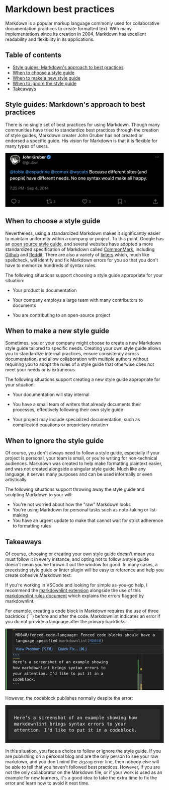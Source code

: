 # Markdown best practices

Markdown is a popular markup language commonly used for collaborative documentation practices to create formatted text. With many implementations since its creation in 2004, Markdown has excellent readability and flexibility in its applications. 

## Table of contents

* [Style guides: Markdown's approach to best practices](#style-guides-markdowns-approach-to-best-practices)
* [When to choose a style guide](#when-to-choose-a-style-guide)
* [When to make a new style guide](#when-to-make-a-new-style-guide)
* [When to ignore the style guide](#when-to-ignore-the-style-guide)
* [Takeaways](#takeaways)

## Style guides: Markdown's approach to best practices

There is no single set of best practices for using Markdown. Though many communities have tried to standardize best practices through the creation of style guides, Markdown creater John Gruber has not created or endorsed a specific guide. His vision for Markdown is that it is flexible for many types of users.

![John Gruber tweets: "Because different sites (and people) have different needs. No one syntax would make all happy."](john_gruber_X_screenshot.png)

## When to choose a style guide

Nevertheless, using a standardized Markdown makes it significantly easier to maintain uniformity within a company or project. To this point, Google has an [open source style guide](https://google.github.io/styleguide/docguide/style.html), and several websites have adopted a more standardized specification of Markdown called [CommonMark](https://commonmark.org/), including [Github](https://github.com/) and [Reddit](https://www.reddit.com/). There are also a variety of [linters](https://github.com/markdownlint/markdownlint/blob/main/docs/RULES.md#rules) which, much like spellcheck, will identify and fix Markdown errors for you so that you don't have to memorize hundreds of syntax rules.

The following situations support choosing a style guide appropriate for your situation:

 * Your product is documentation

 * Your company employs a large team with many contributors to documents

 * You are contributing to an open-source project

## When to make a new style guide

Sometimes, you or your company might choose to create a new Markdown style guide tailored to specific needs. Creating your own style guide allows you to standardize internal practices, ensure consistency across documentation, and allow collaboration with multiple authors without requiring you to adopt the rules of a style guide that otherwise does not meet your needs or is extraneous.

The following situations support creating a new style guide appropriate for your situation:

* Your documentation will stay internal

* You have a small team of writers that already documents their processes, effectively following their own style guide

* Your project may include specialized documentation, such as complicated equations or proprietary notation

## When to ignore the style guide

Of course, you don't always need to follow a style guide, especially if your project is personal, your team is small, or you're writing for non-technical audiences. Markdown was created to help make formatting plaintext easier, and was not created alongside a singular style guide. Much like any language, it serves many purposes and can be used informally or even artistically.

The following situations support throwing away the style guide and sculpting Markdown to your will:

* You're not worried about how the "raw" Markdown looks
* You're using Markdown for personal tasks such as note-taking or list-making
* You have an urgent update to make that cannot wait for strict adherence to formatting rules

## Takeaways

Of course, choosing or creating your own style guide doesn't mean you must follow it in every instance, and opting not to follow a style guide doesn't mean you've thrown it out the window for good. In many cases, a preexisting style guide or linter plugin will be easy to reference and help you create cohesive Markdown text.

If you're working in VSCode and looking for simple as-you-go help, I recommend the [markdownlint extension](https://marketplace.visualstudio.com/items?itemName=DavidAnson.vscode-markdownlint) alongside the use of this [markdownlint rules document](https://github.com/markdownlint/markdownlint/blob/main/docs/RULES.md#md004---unordered-list-style) which explains the errors flagged by markdownlint.

For example, creating a code block in Markdown requires the use of three backticks (```) before and after the code. Markdownlint indicates an error if you do not provide a language after the primary backticks:

![Screenshot shows error in Markdown](backtick_linter_error.png)

However, the codeblock publishes normally despite the error:

![Screenshot shows that error is only visible in raw Markdown](published_backtick_error.png)

In this situation, you face a choice to follow or ignore the style guide. If you are publishing on a personal blog and are the only person to see your raw markdown, and you don't mind the zigzag error line, then nobody else will be able to tell that you haven't followed best practices. However, if you are not the only collaborator on the Markdown file, or if your work is used as an example for new learners, it's a good idea to take the extra time to fix the error and learn how to avoid it next time.


